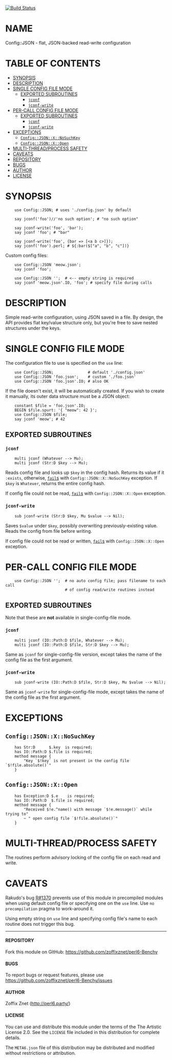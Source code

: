 [![Build Status](https://travis-ci.com/pero6-community-modules/perl6-Config-JSON.svg)](https://travis-ci.com/perl6-community-modules/perl6-Config-JSON)

# NAME

Config::JSON - flat, JSON-backed read-write configuration

# TABLE OF CONTENTS
- [SYNOPSIS](#synopsis)
- [DESCRIPTION](#description)
- [SINGLE CONFIG FILE MODE](#single-config-file-mode)
    - [EXPORTED SUBROUTINES](#exported-subroutines)
        - [`jconf`](#jconf)
        - [`jconf-write`](#jconf-write)
- [PER-CALL CONFIG FILE MODE](#per-call-config-file-mode)
    - [EXPORTED SUBROUTINES](#exported-subroutines-1)
        - [`jconf`](#jconf-1)
        - [`jconf-write`](#jconf-write-1)
- [EXCEPTIONS](#exceptions)
    - [`Config::JSON::X::NoSuchKey`](#configjsonxnosuchkey)
    - [`Config::JSON::X::Open`](#configjsonxopen)
- [MULTI-THREAD/PROCESS SAFETY](#multi-threadprocess-safety)
- [CAVEATS](#caveats)
- [REPOSITORY](#repository)
- [BUGS](#bugs)
- [AUTHOR](#author)
- [LICENSE](#license)

# SYNOPSIS

```perl6
    use Config::JSON; # uses './config.json' by default

    say jconf('foo')//'no such option'; # "no such option"

    say jconf-write('foo', 'bar');
    say jconf 'foo'; # "bar"

    say jconf-write('foo', {bar => [<a b c>]});
    say jconf('foo').perl; # ${:bar($["a", "b", "c"])}
```

Custom config files:

```perl6
    use Config::JSON 'meow.json';
    say jconf 'foo';
```

```perl6
    use Config::JSON '';  # <-- empty string is required
    say jconf 'meow.json'.IO, 'foo'; # specify file during calls
```

# DESCRIPTION

Simple read-write configuration, using JSON saved in a file. By design, the
API provides flat key/value structure only, but you're free to save nested
structures under the keys.

# SINGLE CONFIG FILE MODE

The configuration file to use is specified on the `use` line:

```perl6
    use Config::JSON;               # default './config.json'
    use Config::JSON 'foo.json';    # custom './foo.json'
    use Config::JSON 'foo.json'.IO; # also OK
```

If the file doesn't exist, it will be automatically created. If you wish to
create it manually, its outer data structure must be a JSON object:

```perl6
    constant $file = 'foo.json'.IO;
    BEGIN $file.spurt: '{ "meow": 42 }';
    use Config::JSON $file;
    say jconf 'meow'; # 42
```

## EXPORTED SUBROUTINES

### `jconf`

```perl6
    multi jconf (Whatever --> Mu);
    multi jconf (Str:D $key --> Mu);
```

Reads config file and looks up `$key` in the config hash. Returns its value
if it `:exists`, otherwise, [`fail`s](https://docs.perl6.org/routine/fail)
with `Config::JSON::X::NoSuchKey` exception. If `$key` is `Whatever`, returns
the entire config hash.

If config file could not be read, [`fail`s](https://docs.perl6.org/routine/fail)
with `Config::JSON::X::Open` exception.

### `jconf-write`

```perl6
    sub jconf-write (Str:D $key, Mu $value --> Nil);
```

Saves `$value` under `$key`, possibly overwriting previously-existing value.
Reads the config from file before writing.

If config file could not be read or written,
[`fail`s](https://docs.perl6.org/routine/fail)
with `Config::JSON::X::Open` exception.

# PER-CALL CONFIG FILE MODE

```
    use Config::JSON '';  # no auto config file; pass filename to each call
                          # of config read/write routines instead
```

## EXPORTED SUBROUTINES

Note that these are **not** available in single-config-file mode.

### `jconf`

```perl6
    multi jconf (IO::Path:D $file, Whatever --> Mu);
    multi jconf (IO::Path:D $file, Str:D $key --> Mu);
```

Same as `jconf` for single-config-file version, except takes the
name of the config file as the first argument.

### `jconf-write`

```perl6
    sub jconf-write (IO::Path:D $file, Str:D $key, Mu $value --> Nil);
```

Same as `jconf-write` for single-config-file mode, except takes the
name of the config file as the first argument.

# EXCEPTIONS

## `Config::JSON::X::NoSuchKey`

```perl6
    has Str:D      $.key  is required;
    has IO::Path:D $.file is required;
    method message {
        "Key `$!key` is not present in the config file `$!file.absolute()`"
    }
```

## `Config::JSON::X::Open`

```perl6
    has Exception:D $.e    is required;
    has IO::Path:D  $.file is required;
    method message {
        "Received $!e.^name() with message `$!e.message()` while trying to"
        ~ " open config file `$!file.absolute()`"
    }
```

# MULTI-THREAD/PROCESS SAFETY

The routines perform advisory locking of the config file on each read and write.

# CAVEATS

Rakudo's bug [R#1370](https://github.com/rakudo/rakudo/issues/1370) prevents
use of this module in precompiled modules when using default config file
or specifying one on the `use` line. Use `no precompilation`
pragma to work-around it.

Using empty string on `use` line and specifying config file's name to each
routine does not trigger this bug.

-----

#### REPOSITORY

Fork this module on GitHub:
https://github.com/zoffixznet/perl6-Benchy

#### BUGS

To report bugs or request features, please use
https://github.com/zoffixznet/perl6-Benchy/issues

#### AUTHOR

Zoffix Znet (http://perl6.party/)

#### LICENSE

You can use and distribute this module under the terms of the
The Artistic License 2.0. See the `LICENSE` file included in this
distribution for complete details.

The `META6.json` file of this distribution may be distributed and modified
without restrictions or attribution.
